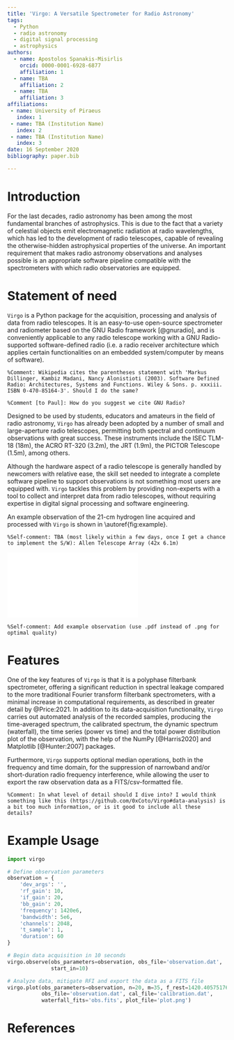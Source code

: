 ```yaml
---
title: 'Virgo: A Versatile Spectrometer for Radio Astronomy'
tags:
  - Python
  - radio astronomy
  - digital signal processing
  - astrophysics
authors:
  - name: Apostolos Spanakis-Misirlis
    orcid: 0000-0001-6928-6877
    affiliation: 1
  - name: TBA
    affiliation: 2
  - name: TBA
    affiliation: 3
affiliations:
 - name: University of Piraeus
   index: 1
 - name: TBA (Institution Name)
   index: 2
 - name: TBA (Institution Name)
   index: 3
date: 16 September 2020
bibliography: paper.bib

---
```


# Introduction

For the last decades, radio astronomy has been among the most fundamental
branches of astrophysics. This is due to the fact that a variety of
celestial objects emit electromagnetic radiation at radio wavelengths,
which has led to the development of radio telescopes, capable of
revealing the otherwise-hidden astrophysical properties of the universe. An
important requirement that makes radio astronomy observations and analyses
possible is an appropriate software pipeline compatible with the
spectrometers with which radio observatories are equipped.

# Statement of need

`Virgo` is a Python package for the acquisition, processing and analysis of
data from radio telescopes. It is an easy-to-use open-source spectrometer and
radiometer based on the GNU Radio framework [@gnuradio], and is conveniently
applicable to any radio telescope working with a GNU Radio-supported software-defined
radio (i.e. a radio receiver architecture which applies certain functionalities on an
embedded system/computer by means of software).

`%Comment: Wikipedia cites the parentheses statement with 'Markus Dillinger, Kambiz Madani, Nancy Alonistioti (2003). Software Defined Radio: Architectures, Systems and Functions. Wiley & Sons. p. xxxiii. ISBN 0-470-85164-3'. Should I do the same?`

`%Comment [to Paul]: How do you suggest we cite GNU Radio?`

Designed to be used by students, educators and amateurs in the field of radio
astronomy, `Virgo` has already been adopted by a number of small and
large-aperture radio telescopes, permitting both spectral and continuum
observations with great success. These instruments include the ISEC TLM-18 (18m),
the ACRO RT-320 (3.2m), the JRT (1.9m), the PICTOR Telescope (1.5m), among others.

Although the hardware aspect of a radio telescope is generally handled by newcomers
with relative ease, the skill set needed to integrate a complete software pipeline to
support observations is not something most users are equipped with. `Virgo` tackles
this problem by providing non-experts with a tool to collect and interpret data from
radio telescopes, without requiring expertise in digital signal  processing and
software engineering.

An example observation of the 21-cm hydrogen line acquired and processed with
`Virgo` is shown in \autoref{fig:example}.

`%Self-comment: TBA (most likely within a few days, once I get a chance to implement
the S/W): Allen Telescope Array (42x 6.1m)`

![Clouds of neutral hydrogen/the 21-cm hydrogen line at (Source name/RA=hh:mm:ss, Dec=dd:mm:ss), observed by the (TBA) Telescope with `Virgo`. The average spectrum (top left), the calibrated spectrum (top center), the dynamic spectrum (top right) and the time series along with the total power distribution (bottom) are all plotted by the software automatically.\label{fig:example}](example.pdf)

`%Self-comment: Add example observation (use .pdf instead of .png for optimal quality)`

# Features

One of the key features of `Virgo` is that it is a polyphase filterbank
spectrometer, offering a  significant reduction in spectral leakage compared to
the more traditional Fourier transform filterbank spectrometers, with a minimal
increase in computational requirements, as described in greater detail by
@Price:2021. In addition to its data-acquisition functionality, `Virgo` carries
out automated analysis of the recorded samples, producing the time-averaged spectrum,
the calibrated spectrum, the dynamic spectrum (waterfall), the time series (power
vs time) and the total power distribution plot of the observation, with the help
of the NumPy [@Harris2020] and Matplotlib [@Hunter:2007] packages.

Furthermore, `Virgo` supports optional median operations, both
in the frequency and time domain, for the suppression of narrowband and/or
short-duration radio frequency interference, while allowing the user to export
the raw observation data as a FITS/csv-formatted file.

`%Comment: In what level of detail should I dive into? I would think something like this (https://github.com/0xCoto/Virgo#data-analysis) is a bit too much information, or is it good to include all these details?`

# Example Usage
```python
import virgo

# Define observation parameters
observation = {
    'dev_args': '',
    'rf_gain': 10,
    'if_gain': 20,
    'bb_gain': 20,
    'frequency': 1420e6,
    'bandwidth': 5e6,
    'channels': 2048,
    't_sample': 1,
    'duration': 60
}

# Begin data acquisition in 10 seconds
virgo.observe(obs_parameters=observation, obs_file='observation.dat',
              start_in=10)

# Analyze data, mitigate RFI and export the data as a FITS file
virgo.plot(obs_parameters=observation, n=20, m=35, f_rest=1420.4057517667e6,
           obs_file='observation.dat', cal_file='calibration.dat',
           waterfall_fits='obs.fits', plot_file='plot.png')
```

# References
